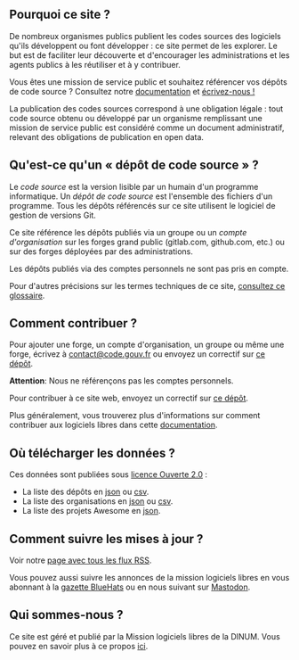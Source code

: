 ## Pourquoi ce site ?

De nombreux organismes publics publient les codes sources des logiciels qu'ils développent ou font développer : ce site permet de les explorer. Le but est de faciliter leur découverte et d'encourager les administrations et les agents publics à les réutiliser et à y contribuer.

<div class="fr-highlight"> <p>Vous êtes une mission de service public et souhaitez référencer vos dépôts de code source ? Consultez notre <a target="new" href="https://code.gouv.fr/documentation/">documentation</a> et <a href="mailto:contact@code.gouv.fr">écrivez-nous !</a> </p> </div>

La publication des codes sources correspond à une obligation légale : tout code source obtenu ou développé par un organisme remplissant une mission de service public est considéré comme un document administratif, relevant des obligations de publication en open data.

## Qu'est-ce qu'un « dépôt de code source » ?

Le *code source* est la version lisible par un humain d'un programme informatique.  Un *dépôt de code source* est l'ensemble des fichiers d'un programme.  Tous les dépôts référencés sur ce site utilisent le logiciel de gestion de versions Git.

Ce site référence les dépôts publiés via un groupe ou un *compte d'organisation* sur les forges grand public (gitlab.com, github.com, etc.) ou sur des forges déployées par des administrations.

Les dépôts publiés via des comptes personnels ne sont pas pris en compte.

Pour d'autres précisions sur les termes techniques de ce site, [consultez ce glossaire](https://code.gouv.fr/documentation/#glossaire).

## Comment contribuer ?

Pour ajouter une forge, un compte d'organisation, un groupe ou même une forge, écrivez à [contact@code.gouv.fr](mailto:contact@code.gouv.fr) ou envoyez un correctif sur [ce dépôt](https://github.com/codegouvfr/codegouvfr-data/).

**Attention**: Nous ne référençons pas les comptes personnels.

Pour contribuer à ce site web, envoyez un correctif sur [ce dépôt](https://github.com/codegouvfr/codegouvfr-sources).

Plus généralement, vous trouverez plus d'informations sur comment contribuer aux logiciels libres dans cette [documentation](https://code.gouv.fr/documentation/#/publier).

## Où télécharger les données ?

Ces données sont publiées sous [licence Ouverte 2.0](https://spdx.org/licenses/etalab-2.0.html) :

* La liste des dépôts en [json](/data/codegouvfr-repositories.json) ou [csv](/data/codegouvfr-repositories.csv).
* La liste des organisations en [json](/data/codegouvfr-organizations.json) ou [csv](/data/codegouvfr-organizations.csv).
* La liste des projets Awesome en [json](/data/awesome.json).

## Comment suivre les mises à jour ?

Voir notre [page avec tous les flux RSS](#/feeds).

Vous pouvez aussi suivre les annonces de la mission logiciels libres en vous abonnant à la [gazette BlueHats](https://code.gouv.fr/fr/bluehats/tags/gazette//) ou en nous suivant sur [Mastodon](https://social.numerique.gouv.fr/@codegouvfr).

## Qui sommes-nous ?

Ce site est géré et publié par la Mission logiciels libres de la DINUM. Vous pouvez en savoir plus à ce propos [ici](https://code.gouv.fr/fr/mission/).
